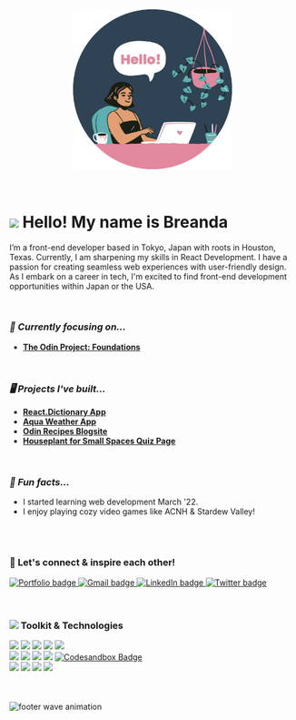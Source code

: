 <div id="header" align="center">
  <img src="github-hello.png" width="280" />
</div>
<br />
<br />
<div id="about">
<div>
<p>
<h1><img src="https://media.giphy.com/media/hvRJCLFzcasrR4ia7z/giphy.gif" width="28"/> Hello! My name is Breanda</h1>
</p>
<p>
I’m a front-end developer based in Tokyo, Japan with roots in Houston, Texas. Currently, I am sharpening my skills in React Development. I have a passion for creating seamless web experiences with user-friendly design. As I embark on a career in tech, I'm excited to find front-end development opportunities within Japan or the USA.
</p>
<br />
<p>
  <h3><em>🌱 Currently focusing on...</em></h3>
  <ul>
    <li>
      <a href="https://www.theodinproject.com/paths/foundations/courses/foundations" title="The Odin Project"><strong>The Odin Project: Foundations</strong></a>
    </li>
  </ul>
  </p>
  <br />
 <p>
  <h3><em>🖥️ Projects I've built...</em></h3>
   <ul>
    <li>
      <a href="https://github.com/breandabarnett/dictionary-project" title="React.Dictionary GitHub Repo"><strong>React.Dictionary App</strong></a>
    </li>
    <li>
      <a href="https://github.com/breandabarnett/react-weather-app" title="Aqua Weather GitHub Repo"><strong>Aqua Weather App</strong></a>
     </li>
     <li>
      <a href="https://github.com/breandabarnett/odin-recipes" title="Odin Recipes GitHub Repo"><strong>Odin Recipes Blogsite</strong></a>
     </li>
    <li>
      <a href="https://github.com/breandabarnett/houseplant-landing-page" title="Houseplant Page GitHub Repo"><strong>Houseplant for Small Spaces Quiz Page</strong></a>
    </li>
  </ul>
  </p>
 <br />
<p>
<h3><em>💎 Fun facts...</em></h3>
<ul>
  <li>
    I started learning web development March '22.
  </li>
  <li>
    I enjoy playing cozy video games like ACNH & Stardew Valley!
  </li>
 </ul>
</p>
</div>
<br />
<br />
<div>
<p>
  <h3>📮 Let's connect & inspire each other!</h3>
</p>
</div>
<div id="badges">
  <a href="https://breanda.netlify.app/">
    <img src="https://img.shields.io/badge/Portfolio-5cafb1?style=for-the-badge&logo=netlify&logoColor=white" alt="Portfolio badge" title="Portfolio" />
  </a>
   <a href="mailto:breanda.dev@gmail.com">
    <img src="https://img.shields.io/badge/Gmail-D14836?style=for-the-badge&logo=gmail&logoColor=white" alt="Gmail badge" title="Email" />
  </a>
  <a href="https://www.linkedin.com/in/breanda/">
    <img src="https://img.shields.io/badge/LinkedIn-0077B5?style=for-the-badge&logo=linkedin&logoColor=white" alt="LinkedIn badge" title="LinkedIn" />
  </a> 
  <a href="https://twitter.com/willowbriii">
    <img src="https://img.shields.io/badge/Twitter-1DA1F2?style=for-the-badge&logo=twitter&logoColor=white" alt="Twitter badge" title="Twitter" />
  </a> 
</div>
<br />
<br />
<div id="tools">
  <h3>
    <img src="https://media.giphy.com/media/cpAGF6uxLw93uuQNNJ/giphy.gif" width="50"/> Toolkit & Technologies
    
  </h3>
<div>
  <img src="https://img.shields.io/badge/HTML5-E34F26?style=for-the-badge&logo=html5&logoColor=white" />
  <img src="https://img.shields.io/badge/CSS3-1572B6?style=for-the-badge&logo=css3&logoColor=white" />
  <img src="https://img.shields.io/badge/JavaScript-323330?style=for-the-badge&logo=javascript&logoColor=F7DF1E" />
  <img src="https://img.shields.io/badge/React-20232A?style=for-the-badge&logo=react&logoColor=61DAFB" />
  <img src="https://img.shields.io/badge/Bootstrap-563D7C?style=for-the-badge&logo=bootstrap&logoColor=white" />
  </div>
<div>
  <img src="https://img.shields.io/badge/VSCode-2694e2?style=for-the-badge&logo=visual%20studio%20code&logoColor=white" />
  <img src="https://img.shields.io/badge/Netlify-00C7B7?style=for-the-badge&logo=netlify&logoColor=white" />
  <img src="https://img.shields.io/badge/GIT-ed6c55?style=for-the-badge&logo=git&logoColor=white" />
  <img src="https://img.shields.io/badge/GitHub-100000?style=for-the-badge&logo=github&logoColor=white" />
  <a href="https://codesandbox.io/u/breanda.barnett">
    <img src="https://img.shields.io/badge/Codesandbox-727272?style=for-the-badge&logo=CodeSandbox&logoColor=white" alt="Codesandbox Badge" /></a>
  </div>
<div>
  <img src="https://img.shields.io/badge/SEO-34A853?style=for-the-badge&logo=Google&logoColor=white" />
  <img src="https://img.shields.io/badge/InVision-FF3366?style=for-the-badge&logo=InVision&logoColor=white" />
  <img src="https://img.shields.io/badge/Figma-F24E1E?style=for-the-badge&logo=figma&logoColor=white" />
  <img src="https://img.shields.io/badge/Canva-%2300C4CC.svg?&style=for-the-badge&logo=Canva&logoColor=white" />
</div>
</div>
<br />
<br />
<br />
<img src="https://capsule-render.vercel.app/api?type=waving&section=footer&color=5cafb1" alt="footer wave animation" />
